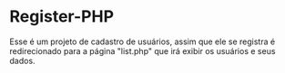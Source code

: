 # Register-PHP

  Esse é um projeto de cadastro de usuários, assim que ele se registra é redirecionado para a página "list.php" que irá exibir os usuários e seus dados.
  
